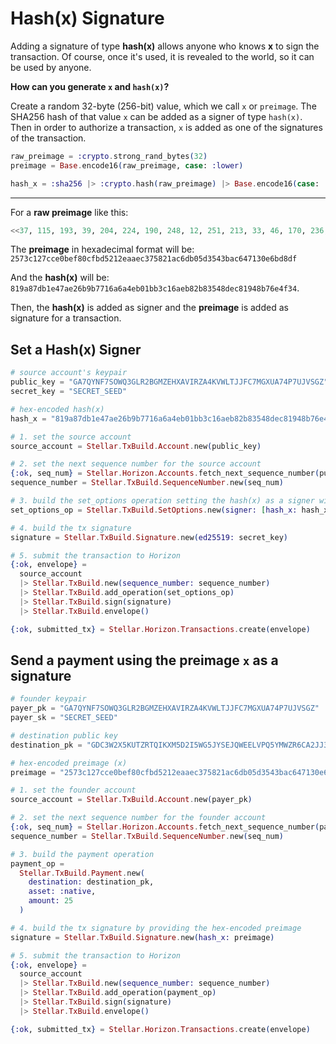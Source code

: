 # Hash(x) Signature

Adding a signature of type **hash(x)** allows anyone who knows **x** to sign the transaction. Of course, once it's used, it is revealed to the world, so it can be used by anyone.


**How can you generate `x` and `hash(x)`?**

Create a random 32-byte (256-bit) value, which we call `x` or `preimage`. The SHA256 hash of that value `x` can be added as a signer of type `hash(x)`. Then in order to authorize a transaction, `x` is added as one of the signatures of the transaction.

```elixir
raw_preimage = :crypto.strong_rand_bytes(32)
preimage = Base.encode16(raw_preimage, case: :lower)

hash_x = :sha256 |> :crypto.hash(raw_preimage) |> Base.encode16(case: :lower)
```

---

For a **raw preimage** like this:
```elixir
<<37, 115, 193, 39, 204, 224, 190, 248, 12, 251, 213, 33, 46, 170, 236, 55, 88, 33, 172, 109, 176, 93, 53, 67, 186, 198, 71, 19, 14, 107, 216, 223>>
```
The **preimage** in hexadecimal format will be:  `2573c127cce0bef80cfbd5212eaaec375821ac6db05d3543bac647130e6bd8df`

And the **hash(x)** will be: `819a87db1e47ae26b9b7716a6a4eb01bb3c16aeb82b83548dec81948b76e4f34`.

Then, the **hash(x)** is added as signer and the **preimage** is added as signature for a transaction.


## Set a Hash(x) Signer

```elixir
# source account's keypair
public_key = "GA7QYNF7SOWQ3GLR2BGMZEHXAVIRZA4KVWLTJJFC7MGXUA74P7UJVSGZ"
secret_key = "SECRET_SEED"

# hex-encoded hash(x)
hash_x = "819a87db1e47ae26b9b7716a6a4eb01bb3c16aeb82b83548dec81948b76e4f34"

# 1. set the source account
source_account = Stellar.TxBuild.Account.new(public_key)

# 2. set the next sequence number for the source account
{:ok, seq_num} = Stellar.Horizon.Accounts.fetch_next_sequence_number(public_key)
sequence_number = Stellar.TxBuild.SequenceNumber.new(seq_num)

# 3. build the set_options operation setting the hash(x) as a signer with weight 1
set_options_op = Stellar.TxBuild.SetOptions.new(signer: [hash_x: hash_x, weight: 1])

# 4. build the tx signature
signature = Stellar.TxBuild.Signature.new(ed25519: secret_key)

# 5. submit the transaction to Horizon
{:ok, envelope} =
  source_account
  |> Stellar.TxBuild.new(sequence_number: sequence_number)
  |> Stellar.TxBuild.add_operation(set_options_op)
  |> Stellar.TxBuild.sign(signature)
  |> Stellar.TxBuild.envelope()

{:ok, submitted_tx} = Stellar.Horizon.Transactions.create(envelope)
```

## Send a payment using the preimage `x` as a signature

```elixir
# founder keypair
payer_pk = "GA7QYNF7SOWQ3GLR2BGMZEHXAVIRZA4KVWLTJJFC7MGXUA74P7UJVSGZ"
payer_sk = "SECRET_SEED"

# destination public key
destination_pk = "GDC3W2X5KUTZRTQIKXM5D2I5WG5JYSEJQWEELVPQ5YMWZR6CA2JJ35RW"

# hex-encoded preimage (x)
preimage = "2573c127cce0bef80cfbd5212eaaec375821ac6db05d3543bac647130e6bd8df"

# 1. set the founder account
source_account = Stellar.TxBuild.Account.new(payer_pk)

# 2. set the next sequence number for the founder account
{:ok, seq_num} = Stellar.Horizon.Accounts.fetch_next_sequence_number(payer_pk)
sequence_number = Stellar.TxBuild.SequenceNumber.new(seq_num)

# 3. build the payment operation
payment_op =
  Stellar.TxBuild.Payment.new(
    destination: destination_pk,
    asset: :native,
    amount: 25
  )

# 4. build the tx signature by providing the hex-encoded preimage
signature = Stellar.TxBuild.Signature.new(hash_x: preimage)

# 5. submit the transaction to Horizon
{:ok, envelope} =
  source_account
  |> Stellar.TxBuild.new(sequence_number: sequence_number)
  |> Stellar.TxBuild.add_operation(payment_op)
  |> Stellar.TxBuild.sign(signature)
  |> Stellar.TxBuild.envelope()

{:ok, submitted_tx} = Stellar.Horizon.Transactions.create(envelope)
```
